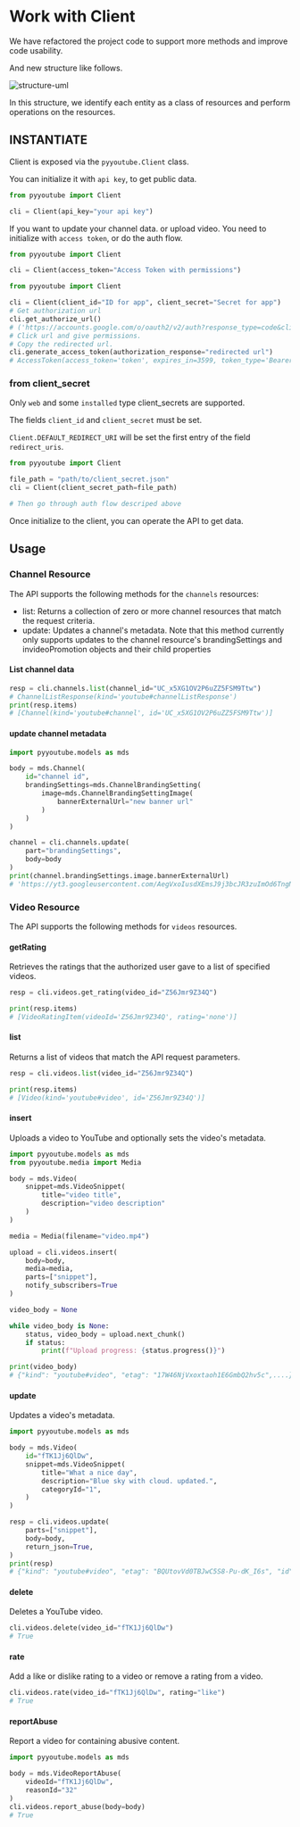 # Work with Client

We have refactored the project code to support more methods and improve code usability.

And new structure like follows.

![structure-uml](../images/structure-uml.png)

In this structure, we identify each entity as a class of resources and perform operations on the resources.

## INSTANTIATE

Client is exposed via the ``pyyoutube.Client`` class.

You can initialize it with `api key`, to get public data.

```python
from pyyoutube import Client

cli = Client(api_key="your api key")
```

If you want to update your channel data. or upload video. You need to initialize with `access token`, or do the auth flow.

```python
from pyyoutube import Client

cli = Client(access_token="Access Token with permissions")
```

```python
from pyyoutube import Client

cli = Client(client_id="ID for app", client_secret="Secret for app")
# Get authorization url
cli.get_authorize_url()
# ('https://accounts.google.com/o/oauth2/v2/auth?response_type=code&client_id=id&redirect_uri=https%3A%2F%2Flocalhost%2F&scope=scope&state=PyYouTube&access_type=offline&prompt=select_account', 'PyYouTube')
# Click url and give permissions.
# Copy the redirected url.
cli.generate_access_token(authorization_response="redirected url")
# AccessToken(access_token='token', expires_in=3599, token_type='Bearer')
```

### from client_secret

Only `web` and some `installed` type client_secrets are supported.

The fields `client_id` and `client_secret` must be set.

`Client.DEFAULT_REDIRECT_URI` will be set the first entry of the field `redirect_uris`.

```python
from pyyoutube import Client

file_path = "path/to/client_secret.json"
cli = Client(client_secret_path=file_path)

# Then go through auth flow descriped above
```

Once initialize to the client, you can operate the API to get data.

## Usage

### Channel Resource

The API supports the following methods for the `channels` resources:

- list: Returns a collection of zero or more channel resources that match the request criteria.
- update: Updates a channel's metadata. Note that this method currently only supports updates to the channel resource's
  brandingSettings and invideoPromotion objects and their child properties

#### List channel data

```python
resp = cli.channels.list(channel_id="UC_x5XG1OV2P6uZZ5FSM9Ttw")
# ChannelListResponse(kind='youtube#channelListResponse')
print(resp.items)
# [Channel(kind='youtube#channel', id='UC_x5XG1OV2P6uZZ5FSM9Ttw')]
```

#### update channel metadata

```python
import pyyoutube.models as mds

body = mds.Channel(
    id="channel id",
    brandingSettings=mds.ChannelBrandingSetting(
        image=mds.ChannelBrandingSettingImage(
            bannerExternalUrl="new banner url"
        )
    )
)

channel = cli.channels.update(
    part="brandingSettings",
    body=body
)
print(channel.brandingSettings.image.bannerExternalUrl)
# 'https://yt3.googleusercontent.com/AegVxoIusdXEmsJ9j3bcJR3zuImOd6TngNw58iJAP0AOAXCnb1xHPcuEDOQC8J85SCZvt5i8A_g'
```

### Video Resource

The API supports the following methods for `videos` resources.

#### getRating

Retrieves the ratings that the authorized user gave to a list of specified videos.

```python
resp = cli.videos.get_rating(video_id="Z56Jmr9Z34Q")

print(resp.items)
# [VideoRatingItem(videoId='Z56Jmr9Z34Q', rating='none')]
```

#### list

Returns a list of videos that match the API request parameters.

```python
resp = cli.videos.list(video_id="Z56Jmr9Z34Q")

print(resp.items)
# [Video(kind='youtube#video', id='Z56Jmr9Z34Q')]
```

#### insert

Uploads a video to YouTube and optionally sets the video's metadata.

```python
import pyyoutube.models as mds
from pyyoutube.media import Media

body = mds.Video(
    snippet=mds.VideoSnippet(
        title="video title",
        description="video description"
    )
)

media = Media(filename="video.mp4")

upload = cli.videos.insert(
    body=body,
    media=media,
    parts=["snippet"],
    notify_subscribers=True
)

video_body = None

while video_body is None:
    status, video_body = upload.next_chunk()
    if status:
        print(f"Upload progress: {status.progress()}")

print(video_body)
# {"kind": "youtube#video", "etag": "17W46NjVxoxtaoh1E6GmbQ2hv5c",....}
```

#### update

Updates a video's metadata.

```python
import pyyoutube.models as mds

body = mds.Video(
    id="fTK1Jj6QlDw",
    snippet=mds.VideoSnippet(
        title="What a nice day",
        description="Blue sky with cloud. updated.",
        categoryId="1",
    )
)

resp = cli.videos.update(
    parts=["snippet"],
    body=body,
    return_json=True,
)
print(resp)
# {"kind": "youtube#video", "etag": "BQUtovVd0TBJwC5S8-Pu-dK_I6s", "id": "fTK1Jj6QlDw", "snippet": {"publishedAt": "2022-12-15T03:45:16Z", "channelId": "UCa-vrCLQHviTOVnEKDOdetQ", "title": "What a nice day", "description": "Blue sky with cloud. updated.", "thumbnails": {"default": {"url": "https://i.ytimg.com/vi/fTK1Jj6QlDw/default.jpg", "width": 120, "height": 90}, "medium": {"url": "https://i.ytimg.com/vi/fTK1Jj6QlDw/mqdefault.jpg", "width": 320, "height": 180}, "high": {"url": "https://i.ytimg.com/vi/fTK1Jj6QlDw/hqdefault.jpg", "width": 480, "height": 360}, "standard": {"url": "https://i.ytimg.com/vi/fTK1Jj6QlDw/sddefault.jpg", "width": 640, "height": 480}, "maxres": {"url": "https://i.ytimg.com/vi/fTK1Jj6QlDw/maxresdefault.jpg", "width": 1280, "height": 720}}, "channelTitle": "ikaros data", "categoryId": "1", "liveBroadcastContent": "none", "localized": {"title": "What a nice day", "description": "Blue sky with cloud. updated."}, "defaultAudioLanguage": "en-US"}}
```

#### delete

Deletes a YouTube video.

```python
cli.videos.delete(video_id="fTK1Jj6QlDw")
# True
```

#### rate

Add a like or dislike rating to a video or remove a rating from a video.

```python
cli.videos.rate(video_id="fTK1Jj6QlDw", rating="like")
# True
```

#### reportAbuse

Report a video for containing abusive content.

```python
import pyyoutube.models as mds

body = mds.VideoReportAbuse(
    videoId="fTK1Jj6QlDw",
    reasonId="32"
)
cli.videos.report_abuse(body=body)
# True
```
